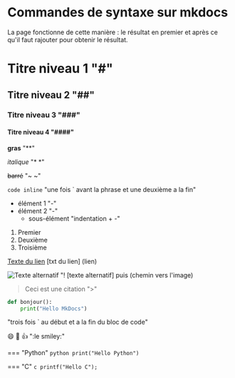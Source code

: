 # Commandes de syntaxe sur mkdocs

La page fonctionne de cette manière : le résultat en premier et après ce qu'il faut rajouter pour obtenir le résultat.
# Titre niveau 1 "#"

## Titre niveau 2 "##"

### Titre niveau 3 "###"

#### Titre niveau 4 "####"

**gras** "**"

*italique* "* *"

~~barré~~ "~ ~"

`code inline` "une fois ` avant la phrase et une deuxième a la fin"

- élément 1 "-"
- élément 2 "-"
  - sous-élément "indentation + -"

1. Premier
2. Deuxième
3. Troisième

[Texte du lien](https://exemple.com) [txt du lien] (lien)

![Texte alternatif](chemin/vers/image.png) "! [texte alternatif] puis (chemin vers l'image)

> Ceci est une citation ">"

```python
def bonjour():
    print("Hello MkDocs")
```
"trois fois ` au début et a la fin du bloc de code"

:smile: :rocket: :+1: ":le smiley:"

=== "Python"
    ```python
    print("Hello Python")
    ```

=== "C"
    ```c
    printf("Hello C");
    ```










